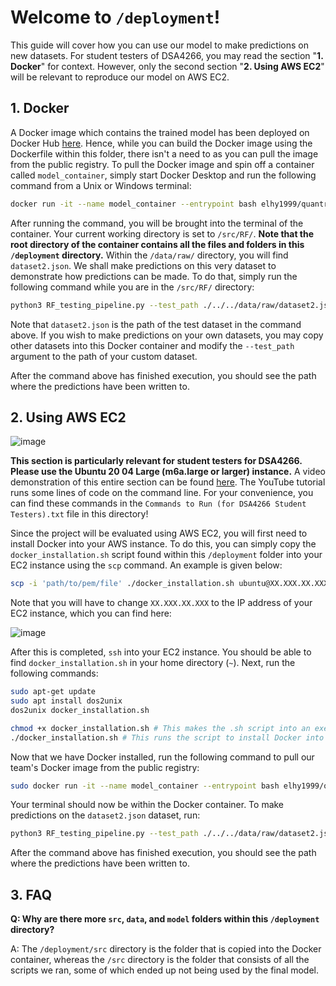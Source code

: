 # Welcome to `/deployment`!
This guide will cover how you can use our model to make predictions on new datasets. For student testers of DSA4266, you may read the section "**1. Docker**" for context. However, only the second section "**2. Using AWS EC2**" will be relevant to reproduce our model on AWS EC2.

## 1. Docker

A Docker image which contains the trained model has been deployed on Docker Hub [here](https://hub.docker.com/repository/docker/elhy1999/quantrf-bagm6a/general). Hence, while you can build the Docker image using the Dockerfile within this folder,
there isn't a need to as you can pull the image from the public registry. To pull the Docker image and spin off a container called `model_container`, simply start Docker Desktop and run the following command from a Unix or Windows terminal:

```bash
docker run -it --name model_container --entrypoint bash elhy1999/quantrf-bagm6a:latest
```

After running the command, you will be brought into the terminal of the container. Your current working directory is set to `/src/RF/`. **Note that the root directory of the container contains all the files and folders in this `/deployment` directory.**
Within the `/data/raw/` directory, you will find `dataset2.json`. We shall make predictions on this very dataset to demonstrate how predictions can be made. To do that, simply run the following command while you are in the `/src/RF/` directory:

```bash
python3 RF_testing_pipeline.py --test_path ./../../data/raw/dataset2.json
```

Note that `dataset2.json` is the path of the test dataset in the command above. If you wish to make predictions on your own datasets, you may copy other datasets into this Docker container and modify the `--test_path` argument to the path of your custom dataset.

After the command above has finished execution, you should see the path where the predictions have been written to.

## 2. Using AWS EC2

![image](https://github.com/leontanwh/teamrc4dsa/blob/main/resources/EC2%20Pipeline.png)


**This section is particularly relevant for student testers for DSA4266. Please use the Ubuntu 20 04 Large (m6a.large or larger) instance.** A video demonstration of this entire section can be found [here](https://youtu.be/cgdmauyna_s). The YouTube tutorial runs some lines of code on the command line. For your convenience, you can find these commands in the `Commands to Run (for DSA4266 Student Testers).txt` file in this directory!

Since the project will be evaluated using AWS EC2, you will first need to install Docker into your AWS instance. To do this, you can simply copy the `docker_installation.sh` script found within this `/deployment` folder into your EC2 instance using the `scp`
command. An example is given below:

```bash
scp -i 'path/to/pem/file' ./docker_installation.sh ubuntu@XX.XXX.XX.XXX:~/
```

Note that you will have to change `XX.XXX.XX.XXX` to the IP address of your EC2 instance, which you can find here:

![image](https://github.com/leontanwh/teamrc4dsa/blob/main/resources/Research%20Gateway%20SS.png)

After this is completed, `ssh` into your EC2 instance. You should be able to find `docker_installation.sh` in your home directory (`~`). Next, run the following commands:

```bash
sudo apt-get update
sudo apt install dos2unix
dos2unix docker_installation.sh

chmod +x docker_installation.sh # This makes the .sh script into an executable
./docker_installation.sh # This runs the script to install Docker into your EC2 instance
```

Now that we have Docker installed, run the following command to pull our team's Docker image from the public registry:

```bash
sudo docker run -it --name model_container --entrypoint bash elhy1999/quantrf-bagm6a:latest
```

Your terminal should now be within the Docker container. To make predictions on the `dataset2.json` dataset, run:

```bash
python3 RF_testing_pipeline.py --test_path ./../../data/raw/dataset2.json
```

After the command above has finished execution, you should see the path where the predictions have been written to.

## 3. FAQ

**Q: Why are there more `src`, `data`, and `model` folders within this `/deployment` directory?**

A: The `/deployment/src` directory is the folder that is copied into the Docker container, whereas the `/src` directory is the folder that consists of all the scripts we ran, some of which ended up not being used by the final model.

